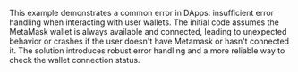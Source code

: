 This example demonstrates a common error in DApps: insufficient error handling when interacting with user wallets. The initial code assumes the MetaMask wallet is always available and connected, leading to unexpected behavior or crashes if the user doesn't have Metamask or hasn't connected it.  The solution introduces robust error handling and a more reliable way to check the wallet connection status. 